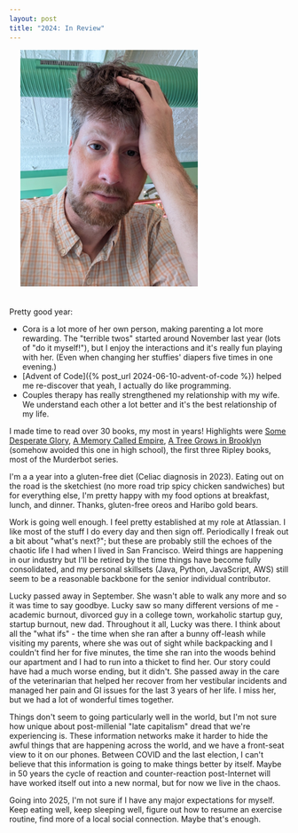 ```yaml
---
layout: post
title: "2024: In Review"
---
```


<img class="img-responsive pull-right" style="max-width:320px; margin: 0 0 20px 20px;" src="/images/me-2024.jpg" />

Pretty good year:
* Cora is a lot more of her own person, making parenting a lot more rewarding.  The "terrible twos" started around November last year (lots of "do it myself!"), but I enjoy the interactions and it's really fun playing with her.  (Even when changing her stuffies' diapers five times in one evening.)
* [Advent of Code]({% post_url 2024-06-10-advent-of-code %}) helped me re-discover that yeah, I actually do like programming.
* Couples therapy has really strengthened my relationship with my wife.  We understand each other a lot better and it's the best relationship of my life.

I made time to read over 30 books, my most in years!  Highlights were [Some Desperate Glory](https://emilytesh.net/some-desperate-glory/), [A Memory Called Empire](https://www.arkadymartine.net/books/amce), [A Tree Grows in Brooklyn](https://www.goodreads.com/book/show/14891.A_Tree_Grows_in_Brooklyn) (somehow avoided this one in high school), the first three Ripley books, most of the Murderbot series.

I'm a a year into a gluten-free diet (Celiac diagnosis in 2023).  Eating out on the road is the sketchiest (no more road trip spicy chicken sandwiches) but for everything else, I'm pretty happy with my food options at breakfast, lunch, and dinner.  Thanks, gluten-free oreos and Haribo gold bears.

Work is going well enough.  I feel pretty established at my role at Atlassian.  I like most of the stuff I do every day and then sign off.  Periodically I freak out a bit about "what's next?"; but these are probably still the echoes of the chaotic life I had when I lived in San Francisco.  Weird things are happening in our industry but I'll be retired by the time things have become fully consolidated, and my personal skillsets (Java, Python, JavaScript, AWS) still seem to be a reasonable backbone for the senior individual contributor.

Lucky passed away in September.  She wasn't able to walk any more and so it was time to say goodbye.  Lucky saw so many different versions of me - academic burnout, divorced guy in a college town, workaholic startup guy, startup burnout, new dad.  Throughout it all, Lucky was there.  I think about all the "what ifs" - the time when she ran after a bunny off-leash while visiting my parents, where she was out of sight while backpacking and I couldn't find her for five minutes, the time she ran into the woods behind our apartment and I had to run into a thicket to find her.  Our story could have had a much worse ending, but it didn't.  She passed away in the care of the veterinarian that helped her recover from her vestibular incidents and managed her pain and GI issues for the last 3 years of her life.  I miss her, but we had a lot of wonderful times together.

Things don't seem to going particularly well in the world, but I'm not sure how unique about post-millenial "late capitalism" dread that we're experiencing is.  These information networks make it harder to hide the awful things that are happening across the world, and we have a front-seat view to it on our phones.  Between COVID and the last election, I can't believe that this information is going to make things better by itself.  Maybe in 50 years the cycle of reaction and counter-reaction post-Internet will have worked itself out into a new normal, but for now we live in the chaos.

Going into 2025, I'm not sure if I have any major expectations for myself.  Keep eating well, keep sleeping well, figure out how to resume an exercise routine, find more of a local social connection.  Maybe that's enough.
